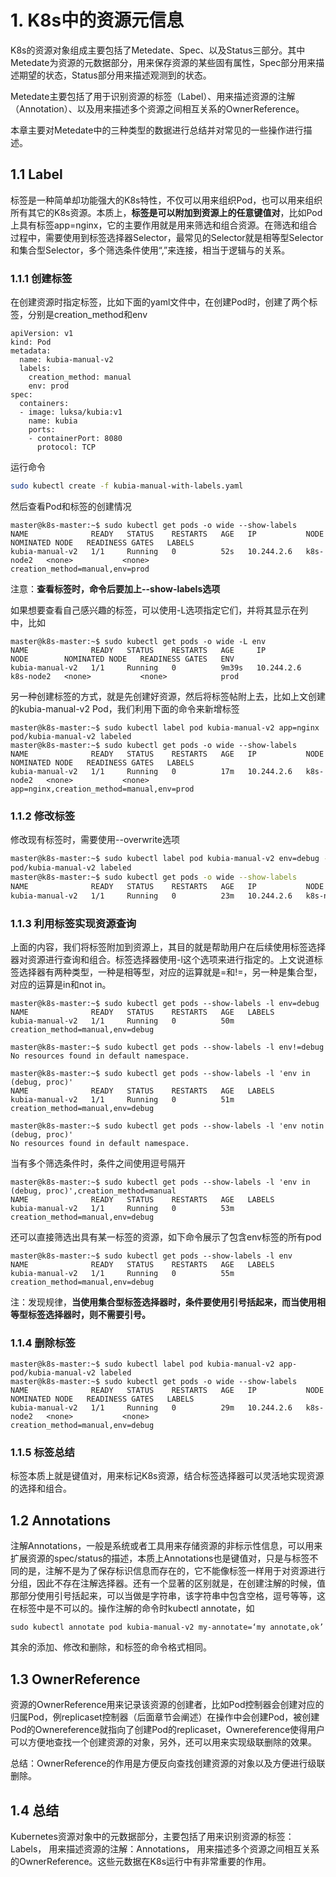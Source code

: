 # 1. K8s中的资源元信息

K8s的资源对象组成主要包括了Metedate、Spec、以及Status三部分。其中Metedate为资源的元数据部分，用来保存资源的某些固有属性，Spec部分用来描述期望的状态，Status部分用来描述观测到的状态。

Metedate主要包括了用于识别资源的标签（Label）、用来描述资源的注解（Annotation）、以及用来描述多个资源之间相互关系的OwnerReference。

本章主要对Metedate中的三种类型的数据进行总结并对常见的一些操作进行描述。

## 1.1 Label

标签是一种简单却功能强大的K8s特性，不仅可以用来组织Pod，也可以用来组织所有其它的K8s资源。本质上，**标签是可以附加到资源上的任意键值对**，比如Pod上具有标签app=nginx，它的主要作用就是用来筛选和组合资源。在筛选和组合过程中，需要使用到标签选择器Selector，最常见的Selector就是相等型Selector和集合型Selector，多个筛选条件使用“,”来连接，相当于逻辑与的关系。

### 1.1.1 创建标签

在创建资源时指定标签，比如下面的yaml文件中，在创建Pod时，创建了两个标签，分别是creation_method和env

```
apiVersion: v1
kind: Pod
metadata:
  name: kubia-manual-v2
  labels:
    creation_method: manual
    env: prod
spec:
  containers:
  - image: luksa/kubia:v1
    name: kubia
    ports:
    - containerPort: 8080
      protocol: TCP
```

运行命令
```Bash
sudo kubectl create -f kubia-manual-with-labels.yaml
```
然后查看Pod和标签的创建情况
```
master@k8s-master:~$ sudo kubectl get pods -o wide --show-labels
NAME              READY   STATUS    RESTARTS   AGE   IP           NODE        NOMINATED NODE   READINESS GATES   LABELS
kubia-manual-v2   1/1     Running   0          52s   10.244.2.6   k8s-node2   <none>           <none>            creation_method=manual,env=prod
```
注意：**查看标签时，命令后要加上--show-labels选项**

如果想要查看自己感兴趣的标签，可以使用-L选项指定它们，并将其显示在列中，比如

```
master@k8s-master:~$ sudo kubectl get pods -o wide -L env
NAME              READY   STATUS    RESTARTS   AGE     IP           NODE        NOMINATED NODE   READINESS GATES   ENV
kubia-manual-v2   1/1     Running   0          9m39s   10.244.2.6   k8s-node2   <none>           <none>            prod
```

另一种创建标签的方式，就是先创建好资源，然后将标签帖附上去，比如上文创建的kubia-manual-v2 Pod，我们利用下面的命令来新增标签
```
master@k8s-master:~$ sudo kubectl label pod kubia-manual-v2 app=nginx
pod/kubia-manual-v2 labeled
master@k8s-master:~$ sudo kubectl get pods -o wide --show-labels
NAME              READY   STATUS    RESTARTS   AGE   IP           NODE        NOMINATED NODE   READINESS GATES   LABELS
kubia-manual-v2   1/1     Running   0          17m   10.244.2.6   k8s-node2   <none>           <none>            app=nginx,creation_method=manual,env=prod
```

### 1.1.2 修改标签

修改现有标签时，需要使用--overwrite选项
```Bash
master@k8s-master:~$ sudo kubectl label pod kubia-manual-v2 env=debug --overwrite
pod/kubia-manual-v2 labeled
master@k8s-master:~$ sudo kubectl get pods -o wide --show-labels
NAME              READY   STATUS    RESTARTS   AGE   IP           NODE        NOMINATED NODE   READINESS GATES   LABELS
kubia-manual-v2   1/1     Running   0          23m   10.244.2.6   k8s-node2   <none>           <none>            app=nginx,creation_method=manual,env=debug
```

### 1.1.3 利用标签实现资源查询

上面的内容，我们将标签附加到资源上，其目的就是帮助用户在后续使用标签选择器对资源进行查询和组合。标签选择器使用-l这个选项来进行指定的。上文说道标签选择器有两种类型，一种是相等型，对应的运算就是=和!=，另一种是集合型，对应的运算是in和not in。

```
master@k8s-master:~$ sudo kubectl get pods --show-labels -l env=debug
NAME              READY   STATUS    RESTARTS   AGE   LABELS
kubia-manual-v2   1/1     Running   0          50m   creation_method=manual,env=debug
```

```
master@k8s-master:~$ sudo kubectl get pods --show-labels -l env!=debug
No resources found in default namespace.
```

```
master@k8s-master:~$ sudo kubectl get pods --show-labels -l 'env in (debug, proc)'
NAME              READY   STATUS    RESTARTS   AGE   LABELS
kubia-manual-v2   1/1     Running   0          51m   creation_method=manual,env=debug
```

```
master@k8s-master:~$ sudo kubectl get pods --show-labels -l 'env notin (debug, proc)'
No resources found in default namespace.
```
当有多个筛选条件时，条件之间使用逗号隔开

```
master@k8s-master:~$ sudo kubectl get pods --show-labels -l 'env in (debug, proc)',creation_method=manual 
NAME              READY   STATUS    RESTARTS   AGE   LABELS
kubia-manual-v2   1/1     Running   0          53m   creation_method=manual,env=debug
```

还可以直接筛选出具有某一标签的资源，如下命令展示了包含env标签的所有pod
```
master@k8s-master:~$ sudo kubectl get pods --show-labels -l env
NAME              READY   STATUS    RESTARTS   AGE   LABELS
kubia-manual-v2   1/1     Running   0          55m   creation_method=manual,env=debug
```

注：发现规律，**当使用集合型标签选择器时，条件要使用引号括起来，而当使用相等型标签选择器时，则不需要引号。**

### 1.1.4 删除标签
```
master@k8s-master:~$ sudo kubectl label pod kubia-manual-v2 app-
pod/kubia-manual-v2 labeled
master@k8s-master:~$ sudo kubectl get pods -o wide --show-labels
NAME              READY   STATUS    RESTARTS   AGE   IP           NODE        NOMINATED NODE   READINESS GATES   LABELS
kubia-manual-v2   1/1     Running   0          29m   10.244.2.6   k8s-node2   <none>           <none>            creation_method=manual,env=debug
```

### 1.1.5 标签总结

标签本质上就是键值对，用来标记K8s资源，结合标签选择器可以灵活地实现资源的选择和组合。

## 1.2 Annotations

注解Annotations，一般是系统或者工具用来存储资源的非标示性信息，可以用来扩展资源的spec/status的描述，本质上Annotations也是键值对，只是与标签不同的是，注解不是为了保存标识信息而存在的，它不能像标签一样用于对资源进行分组，因此不存在注解选择器。还有一个显著的区别就是，在创建注解的时候，值那部分使用引号括起来，可以当做是字符串，该字符串中包含空格，逗号等等，这在标签中是不可以的。操作注解的命令时kubectl annotate，如

```
sudo kubectl annotate pod kubia-manual-v2 my-annotate=‘my annotate,ok’
```
其余的添加、修改和删除，和标签的命令格式相同。


## 1.3 OwnerReference

资源的OwnerReference用来记录该资源的创建者，比如Pod控制器会创建对应的归属Pod，例replicaset控制器（后面章节会阐述）在操作中会创建Pod，被创建Pod的Ownereference就指向了创建Pod的replicaset，Ownereference使得用户可以方便地查找一个创建资源的对象，另外，还可以用来实现级联删除的效果。

总结：OwnerReference的作用是方便反向查找创建资源的对象以及方便进行级联删除。

## 1.4 总结

Kubernetes资源对象中的元数据部分，主要包括了用来识别资源的标签：Labels， 用来描述资源的注解：Annotations， 用来描述多个资源之间相互关系的OwnerReference。这些元数据在K8s运行中有非常重要的作用。
